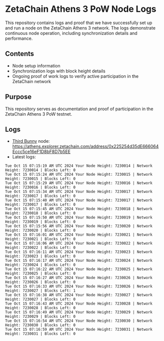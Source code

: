 # ZetaChain Athens 3 PoW Node Logs
This repository contains logs and proof that we have successfully set up and run a node on the ZetaChain Athens 3 network. The logs demonstrate continuous node operation, including synchronization details and performance.

## Contents
- Node setup information
- Synchronization logs with block height details
- Ongoing proof of work logs to verify active participation in the ZetaChain network

## Purpose
This repository serves as documentation and proof of participation in the ZetaChain Athens 3 PoW testnet.

## Logs

- [Third Bunny](https://thirdbunny.xyz/) node: https://athens.explorer.zetachain.com/address/0x225254d35dE666064Eccc5ce16eF1D8bF8D7b5EE
- Latest logs:
```
Tue Oct 15 07:15:19 AM UTC 2024 Your Node Height: 7230014 | Network Height: 7230014 | Blocks Left: 0
Tue Oct 15 07:15:24 AM UTC 2024 Your Node Height: 7230015 | Network Height: 7230015 | Blocks Left: 0
Tue Oct 15 07:15:29 AM UTC 2024 Your Node Height: 7230016 | Network Height: 7230016 | Blocks Left: 0
Tue Oct 15 07:15:34 AM UTC 2024 Your Node Height: 7230017 | Network Height: 7230017 | Blocks Left: 0
Tue Oct 15 07:15:40 AM UTC 2024 Your Node Height: 7230017 | Network Height: 7230017 | Blocks Left: 0
Tue Oct 15 07:15:45 AM UTC 2024 Your Node Height: 7230018 | Network Height: 7230018 | Blocks Left: 0
Tue Oct 15 07:15:50 AM UTC 2024 Your Node Height: 7230019 | Network Height: 7230019 | Blocks Left: 0
Tue Oct 15 07:15:56 AM UTC 2024 Your Node Height: 7230020 | Network Height: 7230020 | Blocks Left: 0
Tue Oct 15 07:16:01 AM UTC 2024 Your Node Height: 7230021 | Network Height: 7230021 | Blocks Left: 0
Tue Oct 15 07:16:06 AM UTC 2024 Your Node Height: 7230022 | Network Height: 7230022 | Blocks Left: 0
Tue Oct 15 07:16:11 AM UTC 2024 Your Node Height: 7230023 | Network Height: 7230023 | Blocks Left: 0
Tue Oct 15 07:16:17 AM UTC 2024 Your Node Height: 7230024 | Network Height: 7230024 | Blocks Left: 0
Tue Oct 15 07:16:22 AM UTC 2024 Your Node Height: 7230025 | Network Height: 7230025 | Blocks Left: 0
Tue Oct 15 07:16:27 AM UTC 2024 Your Node Height: 7230026 | Network Height: 7230026 | Blocks Left: 0
Tue Oct 15 07:16:33 AM UTC 2024 Your Node Height: 7230026 | Network Height: 7230027 | Blocks Left: 1
Tue Oct 15 07:16:38 AM UTC 2024 Your Node Height: 7230027 | Network Height: 7230027 | Blocks Left: 0
Tue Oct 15 07:16:43 AM UTC 2024 Your Node Height: 7230028 | Network Height: 7230028 | Blocks Left: 0
Tue Oct 15 07:16:49 AM UTC 2024 Your Node Height: 7230029 | Network Height: 7230029 | Blocks Left: 0
Tue Oct 15 07:16:54 AM UTC 2024 Your Node Height: 7230030 | Network Height: 7230030 | Blocks Left: 0
Tue Oct 15 07:16:59 AM UTC 2024 Your Node Height: 7230031 | Network Height: 7230031 | Blocks Left: 0
```
